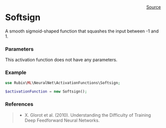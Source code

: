 <span style="float:right;"><a href="https://github.com/RubixML/RubixML/blob/master/src/NeuralNet/ActivationFunctions/Softsign.php">Source</a></span>

# Softsign
A smooth sigmoid-shaped function that squashes the input between -1 and 1.

### Parameters
This activation function does not have any parameters.

### Example
```php
use Rubix\ML\NeuralNet\ActivationFunctions\Softsign;

$activationFunction = new Softsign();
```

### References
>- X. Glorot et al. (2010). Understanding the Difficulty of Training Deep Feedforward Neural Networks.